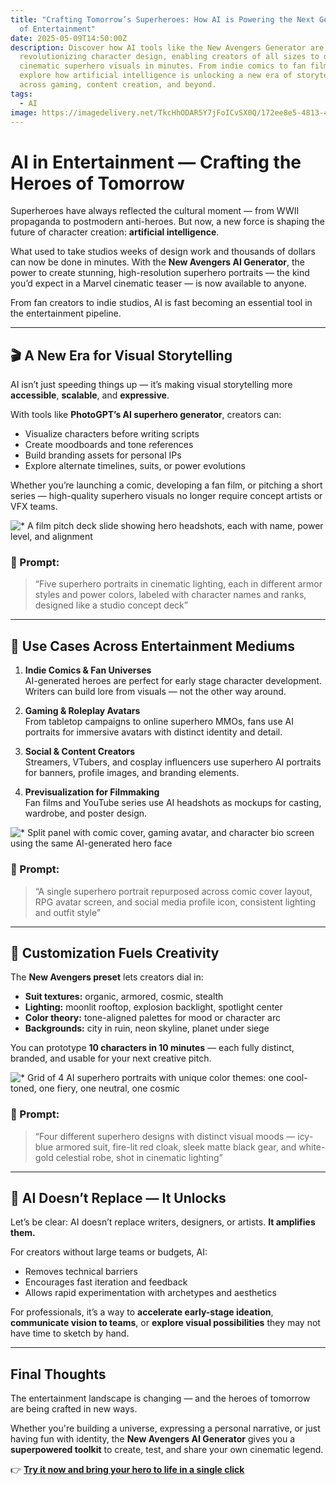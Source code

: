 ```yaml
---
title: "Crafting Tomorrow’s Superheroes: How AI is Powering the Next Generation
  of Entertainment"
date: 2025-05-09T14:50:00Z
description: Discover how AI tools like the New Avengers Generator are
  revolutionizing character design, enabling creators of all sizes to develop
  cinematic superhero visuals in minutes. From indie comics to fan films,
  explore how artificial intelligence is unlocking a new era of storytelling
  across gaming, content creation, and beyond.
tags:
  - AI
image: https://imagedelivery.net/TkcHhODAR5Y7jFoICvSX0Q/172ee8e5-4813-43df-1e86-de3112bf1200/q=100
---
```

# AI in Entertainment — Crafting the Heroes of Tomorrow

Superheroes have always reflected the cultural moment — from WWII propaganda to postmodern anti-heroes. But now, a new force is shaping the future of character creation: **artificial intelligence**.

What used to take studios weeks of design work and thousands of dollars can now be done in minutes. With the **New Avengers AI Generator**, the power to create stunning, high-resolution superhero portraits — the kind you’d expect in a Marvel cinematic teaser — is now available to anyone.

From fan creators to indie studios, AI is fast becoming an essential tool in the entertainment pipeline.

---

## 🎬 A New Era for Visual Storytelling

AI isn’t just speeding things up — it’s making visual storytelling more **accessible**, **scalable**, and **expressive**.

With tools like **PhotoGPT’s AI superhero generator**, creators can:

- Visualize characters before writing scripts  
- Create moodboards and tone references  
- Build branding assets for personal IPs  
- Explore alternate timelines, suits, or power evolutions  

Whether you’re launching a comic, developing a fan film, or pitching a short series — high-quality superhero visuals no longer require concept artists or VFX teams.

 
![* A film pitch deck slide showing hero headshots, each with name, power level, and alignment](https://imagedelivery.net/TkcHhODAR5Y7jFoICvSX0Q/1a078218-781d-4769-322f-1a6d890d5200/q=100)

### 🧾 Prompt:
> “Five superhero portraits in cinematic lighting, each in different armor styles and power colors, labeled with character names and ranks, designed like a studio concept deck”

---

## 🧩 Use Cases Across Entertainment Mediums

1. **Indie Comics & Fan Universes**  
   AI-generated heroes are perfect for early stage character development. Writers can build lore from visuals — not the other way around.

2. **Gaming & Roleplay Avatars**  
   From tabletop campaigns to online superhero MMOs, fans use AI portraits for immersive avatars with distinct identity and detail.

3. **Social & Content Creators**  
   Streamers, VTubers, and cosplay influencers use superhero AI portraits for banners, profile images, and branding elements.

4. **Previsualization for Filmmaking**  
   Fan films and YouTube series use AI headshots as mockups for casting, wardrobe, and poster design.

 
![* Split panel with comic cover, gaming avatar, and character bio screen using the same AI-generated hero face](https://imagedelivery.net/TkcHhODAR5Y7jFoICvSX0Q/db68ef94-58f0-4150-3231-f530bcf48f00/q=100)

### 🧾 Prompt:
> “A single superhero portrait repurposed across comic cover layout, RPG avatar screen, and social media profile icon, consistent lighting and outfit style”

---

## 🧠 Customization Fuels Creativity

The **New Avengers preset** lets creators dial in:

- **Suit textures:** organic, armored, cosmic, stealth  
- **Lighting:** moonlit rooftop, explosion backlight, spotlight center  
- **Color theory:** tone-aligned palettes for mood or character arc  
- **Backgrounds:** city in ruin, neon skyline, planet under siege  

You can prototype **10 characters in 10 minutes** — each fully distinct, branded, and usable for your next creative pitch.


![* Grid of 4 AI superhero portraits with unique color themes: one cool-toned, one fiery, one neutral, one cosmic](https://imagedelivery.net/TkcHhODAR5Y7jFoICvSX0Q/552ffa84-0b4f-412b-f34e-1d2bcb222e00/q=100)

### 🧾 Prompt:
> “Four different superhero designs with distinct visual moods — icy-blue armored suit, fire-lit red cloak, sleek matte black gear, and white-gold celestial robe, shot in cinematic lighting”

---

## 🌟 AI Doesn’t Replace — It Unlocks

Let’s be clear: AI doesn’t replace writers, designers, or artists. **It amplifies them.**

For creators without large teams or budgets, AI:

- Removes technical barriers  
- Encourages fast iteration and feedback  
- Allows rapid experimentation with archetypes and aesthetics  

For professionals, it’s a way to **accelerate early-stage ideation**, **communicate vision to teams**, or **explore visual possibilities** they may not have time to sketch by hand.

---

## Final Thoughts

The entertainment landscape is changing — and the heroes of tomorrow are being crafted in new ways.

Whether you're building a universe, expressing a personal narrative, or just having fun with identity, the **New Avengers AI Generator** gives you a **superpowered toolkit** to create, test, and share your own cinematic legend.

👉 [**Try it now and bring your hero to life in a single click**](https://www.photogptai.com/presets/new_avengers)

